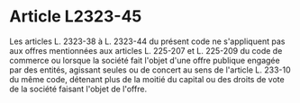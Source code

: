 # Article L2323-45

Les articles L. 2323-38 à L. 2323-44 du présent code ne s'appliquent pas aux offres mentionnées aux articles L. 225-207 et L. 225-209 du code de commerce ou lorsque la société fait l'objet d'une offre publique engagée par des entités, agissant seules ou de concert au sens de l'article L. 233-10 du même code, détenant plus de la moitié du capital ou des droits de vote de la société faisant l'objet de l'offre.